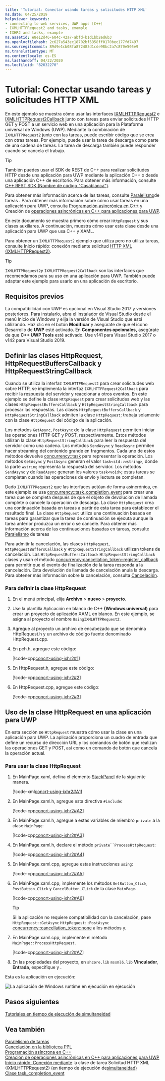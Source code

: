 ```yaml
---
title: 'Tutorial: Conectar usando tareas y solicitudes HTTP XML'
ms.date: 04/25/2019
helpviewer_keywords:
- connecting to web services, UWP apps [C++]
- IXMLHTTPRequest2 and tasks, example
- IXHR2 and tasks, example
ms.assetid: e8e12d46-604c-42a7-abfd-b1d1bb2ed6b3
ms.openlocfilehash: 2c627a543ec18702bf5358ff0170bec177fd7497
ms.sourcegitcommit: 89d9e1cb08fa872483d1cde98bc2a7c870e505e9
ms.translationtype: MT
ms.contentlocale: es-ES
ms.lasthandoff: 04/22/2020
ms.locfileid: "82032270"
---
```

# <a name="walkthrough-connecting-using-tasks-and-xml-http-requests"></a>Tutorial: Conectar usando tareas y solicitudes HTTP XML

En este ejemplo se muestra cómo usar las interfaces [IXMLHTTPRequest2](/windows/win32/api/msxml6/nn-msxml6-ixmlhttprequest2) e [IXMLHTTPRequest2Callback](/windows/win32/api/msxml6/nn-msxml6-ixmlhttprequest2callback) junto con tareas para enviar solicitudes HTTP GET y POST a un servicio web en una aplicación para la Plataforma universal de Windows (UWP). Mediante la combinación de `IXMLHTTPRequest2` junto con las tareas, puede escribir código que se crea con otras tareas. Por ejemplo, puede usar la tarea de descarga como parte de una cadena de tareas. La tarea de descarga también puede responder cuando se cancela el trabajo.

> [!TIP]
> También puedes usar el SDK de REST de C++ para realizar solicitudes HTTP desde una aplicación para UWP mediante la aplicación C++ o desde una aplicación C++ de escritorio. Para obtener más información, consulte [C++ REST SDK (Nombre de código "Casablanca")](https://github.com/Microsoft/cpprestsdk).

Para obtener más información acerca de las tareas, consulte [Paralelismo](../../parallel/concrt/task-parallelism-concurrency-runtime.md)de tareas . Para obtener más información sobre cómo usar tareas en una aplicación para UWP, consulta [Programación asincrónica en C++](/windows/uwp/threading-async/asynchronous-programming-in-cpp-universal-windows-platform-apps) y Creación de [operaciones asincrónicas en C++ para aplicaciones para UWP](../../parallel/concrt/creating-asynchronous-operations-in-cpp-for-windows-store-apps.md).

En este documento se muestra primero cómo crear `HttpRequest` y sus clases auxiliares. A continuación, muestra cómo usar esta clase desde una aplicación para UWP que usa C++ y XAML.

Para obtener un `IXMLHTTPRequest2` ejemplo que utiliza pero no utiliza tareas, consulte Inicio rápido: conexión mediante solicitud [HTTP XML (IXMLHTTPRequest2)](/previous-versions/windows/apps/hh770550\(v=win.10\)).

> [!TIP]
> `IXMLHTTPRequest2`y `IXMLHTTPRequest2Callback` son las interfaces que recomendamos para su uso en una aplicación para UWP. También puede adaptar este ejemplo para usarlo en una aplicación de escritorio.

## <a name="prerequisites"></a>Requisitos previos

La compatibilidad con UWP es opcional en Visual Studio 2017 y versiones posteriores. Para instalarlo, abra el instalador de Visual Studio desde el menú Inicio de Windows y elija la versión de Visual Studio que está utilizando. Haz clic en el botón **Modificar** y asegúrate de que el icono Desarrollo de **UWP** esté activado. En **Componentes opcionales,** asegúrate de que **C++ UWP Tools** esté activado. Use v141 para Visual Studio 2017 o v142 para Visual Studio 2019.

## <a name="defining-the-httprequest-httprequestbufferscallback-and-httprequeststringcallback-classes"></a>Definir las clases HttpRequest, HttpRequestBuffersCallback y HttpRequestStringCallback

Cuando se utiliza la interfaz `IXMLHTTPRequest2` para crear solicitudes web sobre HTTP, se implementa la interfaz `IXMLHTTPRequest2Callback` para recibir la respuesta del servidor y reaccionar a otros eventos. En este ejemplo se define la clase `HttpRequest` para crear solicitudes web y las clases `HttpRequestBuffersCallback` y `HttpRequestStringCallback` para procesar las respuestas. Las clases `HttpRequestBuffersCallback` y `HttpRequestStringCallback` admiten la clase `HttpRequest`; trabaja solamente con la clase `HttpRequest` del código de la aplicación.

Los métodos `GetAsync`, `PostAsync` de la clase `HttpRequest` permiten iniciar las operaciones HTTP GET y POST, respectivamente. Estos métodos utilizan la clase `HttpRequestStringCallback` para leer la respuesta del servidor como una cadena. Los métodos `SendAsync` y `ReadAsync` permiten hacer streaming del contenido grande en fragmentos. Cada uno de estos métodos devuelve [concurrency::task](../../parallel/concrt/reference/task-class.md) para representar la operación. Los métodos `GetAsync` y `PostAsync` generan el valor `task<std::wstring>`, donde la parte `wstring` representa la respuesta del servidor. Los métodos `SendAsync` y de `ReadAsync` generan los valores `task<void>`; estas tareas se completan cuando las operaciones de envío y lectura se completan.

Dado `IXMLHTTPRequest2` que las interfaces actúan de forma asincrónica, en este ejemplo se usa [concurrency::task_completion_event](../../parallel/concrt/reference/task-completion-event-class.md) para crear una tarea que se completa después de que el objeto de devolución de llamada complete o cancele la operación de descarga. La clase `HttpRequest` crea una continuación basada en tareas a partir de esta tarea para establecer el resultado final. La clase `HttpRequest` utiliza una continuación basada en tareas para garantizar que la tarea de continuación se ejecuta aunque la tarea anterior produzca un error o se cancele. Para obtener más información acerca de las continuaciones basadas en tareas, consulte [Paralelismo](../../parallel/concrt/task-parallelism-concurrency-runtime.md) de tareas

Para admitir la cancelación, las clases `HttpRequest`, `HttpRequestBuffersCallback` y `HttpRequestStringCallback` utilizan tokens de cancelación. Las `HttpRequestBuffersCallback` `HttpRequestStringCallback` clases y usan el método [concurrency:cancellation_token::register_callback](reference/cancellation-token-class.md#register_callback) para permitir que el evento de finalización de la tarea responda a la cancelación. Esta devolución de llamada de cancelación anula la descarga. Para obtener más información sobre la cancelación, consulta [Cancelación](../../parallel/concrt/exception-handling-in-the-concurrency-runtime.md#cancellation).

### <a name="to-define-the-httprequest-class"></a>Para definir la clase HttpRequest

1. En el menú principal, elija **Archivo** > **nuevo** > **proyecto**.

1. Use la plantilla Aplicación en blanco de C++ **(Windows universal)** para crear un proyecto de aplicación XAML en blanco. En este ejemplo, se asigna al proyecto el nombre `UsingIXMLHTTPRequest2`.

1. Agregue al proyecto un archivo de encabezado que se denomina HttpRequest.h y un archivo de código fuente denominado HttpRequest.cpp.

1. En pch.h, agregue este código:

   [!code-cpp[concrt-using-ixhr2#1](../../parallel/concrt/codesnippet/cpp/walkthrough-connecting-using-tasks-and-xml-http-requests_1.h)]

1. En HttpRequest.h, agregue este código:

   [!code-cpp[concrt-using-ixhr2#2](../../parallel/concrt/codesnippet/cpp/walkthrough-connecting-using-tasks-and-xml-http-requests_2.h)]

1. En HttpRequest.cpp, agregue este código:

   [!code-cpp[concrt-using-ixhr2#3](../../parallel/concrt/codesnippet/cpp/walkthrough-connecting-using-tasks-and-xml-http-requests_3.cpp)]

## <a name="using-the-httprequest-class-in-a-uwp-app"></a>Uso de la clase HttpRequest en una aplicación para UWP

En esta sección se `HttpRequest` muestra cómo usar la clase en una aplicación para UWP. La aplicación proporciona un cuadro de entrada que define un recurso de dirección URL y los comandos de botón que realizan las operaciones GET y POST, así como un comando de botón que cancela la operación actual.

### <a name="to-use-the-httprequest-class"></a>Para usar la clase HttpRequest

1. En MainPage.xaml, defina el elemento [StackPanel](/uwp/api/windows.ui.xaml.controls.stackpanel) de la siguiente manera.

   [!code-xml[concrt-using-ixhr2#A1](../../parallel/concrt/codesnippet/xaml/walkthrough-connecting-using-tasks-and-xml-http-requests_4.xaml)]

1. En MainPage.xaml.h, agregue esta directiva `#include`:

   [!code-cpp[concrt-using-ixhr2#A2](../../parallel/concrt/codesnippet/cpp/walkthrough-connecting-using-tasks-and-xml-http-requests_5.h)]

1. En MainPage.xaml.h, agregue a estas variables de miembro `private` a la clase `MainPage`:

   [!code-cpp[concrt-using-ixhr2#A3](../../parallel/concrt/codesnippet/cpp/walkthrough-connecting-using-tasks-and-xml-http-requests_6.h)]

1. En MainPage.xaml.h, declare el método `private``ProcessHttpRequest`:

   [!code-cpp[concrt-using-ixhr2#A4](../../parallel/concrt/codesnippet/cpp/walkthrough-connecting-using-tasks-and-xml-http-requests_7.h)]

1. En MainPage.xaml.cpp, agregue estas instrucciones `using`:

   [!code-cpp[concrt-using-ixhr2#A5](../../parallel/concrt/codesnippet/cpp/walkthrough-connecting-using-tasks-and-xml-http-requests_8.cpp)]

1. En MainPage.xaml.cpp, implemente los métodos `GetButton_Click`, `PostButton_Click` y `CancelButton_Click` de la clase `MainPage`.

   [!code-cpp[concrt-using-ixhr2#A6](../../parallel/concrt/codesnippet/cpp/walkthrough-connecting-using-tasks-and-xml-http-requests_9.cpp)]

   > [!TIP]
   > Si la aplicación no requiere compatibilidad con la cancelación, pase `HttpRequest::GetAsync` `HttpRequest::PostAsync` [concurrency::cancellation_token::none](reference/cancellation-token-class.md#none) a los métodos y.

1. En MainPage.xaml.cpp, implemente el método `MainPage::ProcessHttpRequest`.

   [!code-cpp[concrt-using-ixhr2#A7](../../parallel/concrt/codesnippet/cpp/walkthrough-connecting-using-tasks-and-xml-http-requests_10.cpp)]

1. En las propiedades del proyecto, en `shcore.lib` `msxml6.lib` **Vinculador**, **Entrada**, especifique y .

Esta es la aplicación en ejecución:

![La aplicación de Windows runtime en ejecución en ejecución](../../parallel/concrt/media/concrt_usingixhr2.png "La aplicación de Windows runtime en ejecución en ejecución")

## <a name="next-steps"></a>Pasos siguientes

[Tutoriales en tiempo de ejecución de simultaneidad](../../parallel/concrt/concurrency-runtime-walkthroughs.md)

## <a name="see-also"></a>Vea también

[Paralelismo de tareas](../../parallel/concrt/task-parallelism-concurrency-runtime.md)<br/>
[Cancelación en la biblioteca PPL](cancellation-in-the-ppl.md)<br/>
[Programación asíncrona en C++](/windows/uwp/threading-async/asynchronous-programming-in-cpp-universal-windows-platform-apps)<br/>
[Creación de operaciones asincrónicas en C++ para aplicaciones para UWP](../../parallel/concrt/creating-asynchronous-operations-in-cpp-for-windows-store-apps.md)<br/>
[Inicio rápido: Conexión mediante](/previous-versions/windows/apps/hh770550\(v=win.10\))
la clase de tarea Solicitud HTTP XML (IXMLHTTPRequest2) (en tiempo de ejecución de[simultaneidad)](../../parallel/concrt/reference/task-class.md)<br/>
[Clase task_completion_event](../../parallel/concrt/reference/task-completion-event-class.md)
